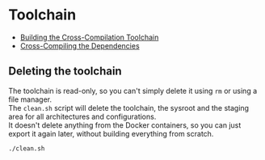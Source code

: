 # Toolchain

- [Building the Cross-Compilation Toolchain](https://tttapa.github.io/Pages/Raspberry-Pi/C++-Development/Building-The-Toolchain.html)
- [Cross-Compiling the Dependencies](https://tttapa.github.io/Pages/Raspberry-Pi/C++-Development/Dependencies.html)

## Deleting the toolchain

The toolchain is read-only, so you can't simply delete it using `rm` or using
a file manager.  
The `clean.sh` script will delete the toolchain, the sysroot and the staging 
area for all architectures and configurations.  
It doesn't delete anything from the Docker containers, so you can just export it
again later, without building everything from scratch.

```sh
./clean.sh
```